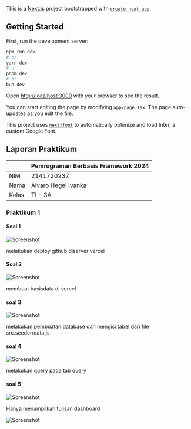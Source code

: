 This is a [Next.js](https://nextjs.org/) project bootstrapped with [`create-next-app`](https://github.com/vercel/next.js/tree/canary/packages/create-next-app).

## Getting Started

First, run the development server:

```bash
npm run dev
# or
yarn dev
# or
pnpm dev
# or
bun dev
```

Open [http://localhost:3000](http://localhost:3000) with your browser to see the result.

You can start editing the page by modifying `app/page.tsx`. The page auto-updates as you edit the file.

This project uses [`next/font`](https://nextjs.org/docs/basic-features/font-optimization) to automatically optimize and load Inter, a custom Google Font.

## Laporan Praktikum

|  | Pemrograman Berbasis Framework 2024 |
|--|--|
| NIM |  2141720237|
| Nama |  Alvaro Hegel Ivanka |
| Kelas | TI - 3A |


### Praktikum 1

#### Soal 1

![Screenshot](asset/01.png)

melakukan deploy github diserver vercel

#### Soal 2

![Screenshot](asset/02.png)

membuat basisdata di vercel

#### soal 3

![Screenshot](asset/03.png)

melakukan pembuatan database dan mengisi tabel dari file src.seeder/data.js

#### soal 4

![Screenshot](asset/04.png)

melakukan query pada tab query

#### soal 5

![Screenshot](asset/05.png)

Hanya menampilkan tulisan dashboard

![Screenshot](asset/06.png)

